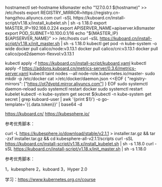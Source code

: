 
hostnamectl set-hostname k8smaster
echo "127.0.0.1   $(hostname)" >> /etc/hosts
export REGISTRY_MIRROR=https://registry.cn-hangzhou.aliyuncs.com
curl -sSL https://kuboard.cn/install-script/v1.18.x/install_kubelet.sh | sh -s 1.18.0
export MASTER_IP=192.168.0.224
export APISERVER_NAME=apiserver.k8smaster
export POD_SUBNET=10.100.0.1/16
echo "${MASTER_IP}    ${APISERVER_NAME}" >> /etc/hosts
curl -sSL https://kuboard.cn/install-script/v1.18.x/init_master.sh | sh -s 1.18.0
kubectl get pod -n kube-system -o wide
docker pull calico/node:v3.13.1
docker pull calico/cni:v3.13.1
docker pull calico/pod2daemon-flexvol:v3.13.1

kubectl apply -f https://kuboard.cn/install-script/kuboard.yaml
kubectl apply -f https://addons.kuboard.cn/metrics-server/0.3.6/metrics-server.yaml
kubectl taint nodes --all node-role.kubernetes.io/master-
sudo mkdir -p /etc/docker
cat >/etc/docker/daemon.json <<EOF
{
  "registry-mirrors": ["https://ot7dvptd.mirror.aliyuncs.com"]
}
EOF
sudo systemctl daemon-reload
sudo systemctl restart docker
sudo systemctl restart kubelet
kubectl -n kube-system get secret $(kubectl -n kube-system get secret | grep kuboard-user | awk '{print $1}') -o go-template='{{.data.token}}' | base64 -d


https://kuboard.cn/
https://kubesphere.io/

参考优秀脚本：

curl -L https://kubesphere.io/download/stable/v2.1.1 > installer.tar.gz && tar -zxf installer.tar.gz && cd kubesphere-all-v2.1.1/scripts
curl -sSL https://kuboard.cn/install-script/v1.18.x/install_kubelet.sh | sh -s 1.18.0
curl -sSL https://kuboard.cn/install-script/v1.18.x/init_master.sh | sh -s 1.18.0

参考优秀脚本：

1，kubesphere
2，kuboard
3，Hyper 2.0




学习：https://www.kubernetes.org.cn/course
